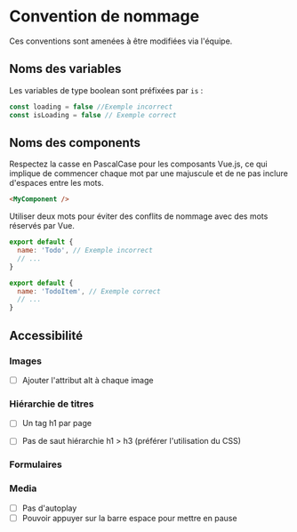 # Convention de nommage

Ces conventions sont amenées à être modifiées via l'équipe.

## Noms des variables

Les variables de type boolean sont préfixées par `is` :

```typescript
const loading = false //Exemple incorrect
const isLoading = false // Exemple correct
```

 ## Noms des components

Respectez la casse en PascalCase pour les composants Vue.js, ce qui implique de commencer chaque mot par une majuscule et de ne pas inclure d'espaces entre les mots.

 ```html
 <MyComponent />
 ```

 Utiliser deux mots pour éviter des conflits de nommage avec des mots réservés par Vue.

```javascript
export default {
  name: 'Todo', // Exemple incorrect
  // ...
}

export default {
  name: 'TodoItem', // Exemple correct
  // ...
}
```

## Accessibilité

### Images
- [ ] Ajouter l'attribut alt à chaque image

### Hiérarchie de titres
- [ ] Un tag h1 par page
- [ ] Pas de saut hiérarchie h1 > h3 (préférer l'utilisation du CSS)


### Formulaires

### Media
- [ ] Pas d'autoplay
- [ ] Pouvoir appuyer sur la barre espace pour mettre en pause
